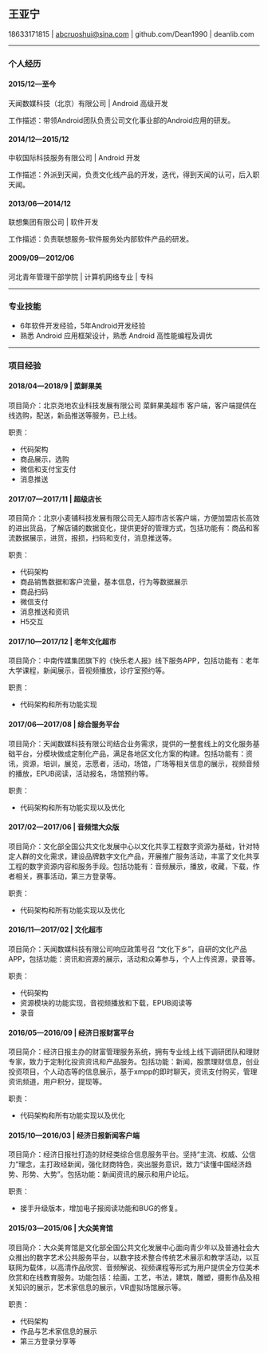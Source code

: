 ## 王亚宁

18633171815 | abcruoshui@sina.com | github.com/Dean1990 | deanlib.com

---

### 个人经历 

#### 2015/12—至今

天闻数媒科技（北京）有限公司 | Android 高级开发

工作描述：带领Android团队负责公司文化事业部的Android应用的研发。

#### 2014/12—2015/12

中软国际科技服务有限公司 | Android 开发

工作描述：外派到天闻，负责文化线产品的开发，迭代，得到天闻的认可，后入职天闻。

#### 2013/06—2014/12

联想集团有限公司 | 软件开发

工作描述：负责联想服务-软件服务处内部软件产品的研发。

#### 2009/09—2012/06

河北青年管理干部学院 | 计算机网络专业 | 专科

---

### 专业技能

* 6年软件开发经验，5年Android开发经验
* 熟悉 Android 应用框架设计，熟悉 Android 高性能编程及调优

---

### 项目经验

#### 2018/04—2018/9 | 菜鲜果美

项目简介：北京尧地农业科技发展有限公司 菜鲜果美超市 客户端，客户端提供在线选购，配送，新品推送等服务，已上线。

职责：

- 代码架构
- 商品展示，选购
- 微信和支付宝支付
- 消息推送

#### 2017/07—2017/11 | 超级店长

项目简介：北京小麦铺科技发展有限公司无人超市店长客户端，方便加盟店长高效的进出货品，了解店铺的数据变化，提供更好的管理方式，包括功能有：商品和客流数据展示，进货，报损，扫码和支付，消息推送等。


职责：

* 代码架构
* 商品销售数据和客户流量，基本信息，行为等数据展示
* 商品扫码
* 微信支付
* 消息推送和资讯
* H5交互

#### 2017/10—2017/12 | 老年文化超市

项目简介：中南传媒集团旗下的《快乐老人报》线下服务APP，包括功能有：老年大学课程，新闻展示，音视频播放，诊疗室预约等。

职责：

* 代码架构和所有功能实现

#### 2017/06—2017/08 | 综合服务平台

项目简介：天闻数媒科技有限公司结合业务需求，提供的一整套线上的文化服务基础平台，分模块做成定制化产品，满足各地区文化方案的构建。包括功能有：资讯，资源，培训，展览，志愿者，活动，场馆，广场等相关信息的展示，视频音频的播放，EPUB阅读，活动报名，场馆预约等。

职责：

* 代码架构和所有功能实现以及优化

#### 2017/02—2017/06  | 音频馆大众版

项目简介：文化部全国公共文化发展中心以文化共享工程数字资源为基础，针对特定人群的文化需求，建设品牌数字文化产品，开展推广服务活动，丰富了文化共享工程的数字资源内容和服务手段。包括功能有：音频展示，播放，收藏，下载，作者相关，赛事活动，第三方登录等。


职责：

* 代码架构和所有功能实现以及优化

#### 2016/11—2017/02 | 文化超市

项目简介：天闻数媒科技有限公司响应政策号召 “文化下乡”，自研的文化产品APP，包括功能：资讯和资源的展示，活动和众筹参与，个人上传资源，录音等。

职责：

* 代码架构
* 资源模块的功能实现，音视频播放和下载，EPUB阅读等
* 录音

#### 2016/05—2016/09 | 经济日报财富平台

项目简介：经济日报主办的财富管理服务系统，拥有专业线上线下调研团队和理财专家，致力于定制化投资资讯和产品服务。包括功能：新闻，股票理财信息，创业投资项目，个人动态等的信息展示，基于xmpp的即时聊天，资讯支付购买，管理资讯频道，用户积分，提现等。

职责：

* 代码架构和所有功能实现以及优化

#### 2015/10—2016/03 | 经济日报新闻客户端

项目简介：经济日报社打造的财经类综合信息服务平台。坚持“主流、权威、公信力”理念，主打政经新闻，强化财商特色，突出服务意识，致力“读懂中国经济趋势、形势、大势”。包括功能：新闻资讯的展示和用户论坛。

职责：

* 接手升级版本，增加电子报阅读功能和BUG的修复。

#### 2015/03—2015/06 | 大众美育馆

项目简介：大众美育馆是文化部全国公共文化发展中心面向青少年以及普通社会大众推出的数字艺术公共服务平台，以数字技术整合传统艺术展示和教学活动，以互联网为载体，以高清作品欣赏、音频解说、视频课程等形式为用户提供全方位美术欣赏和在线教育服务。功能包括：绘画，工艺，书法，建筑，雕塑，摄影作品及相关知识的展示，艺术家信息的展示，VR虚拟场馆展示等。

职责：

* 代码架构
* 作品与艺术家信息的展示
* 第三方登录分享等